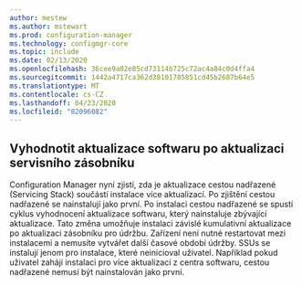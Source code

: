 ```yaml
---
author: mestew
ms.author: mstewart
ms.prod: configuration-manager
ms.technology: configmgr-core
ms.topic: include
ms.date: 02/13/2020
ms.openlocfilehash: 36cee9a02e85cd73114b725c72ac4a84c0d4ffa4
ms.sourcegitcommit: 1442a4717ca362d38101785851cd45b2687b64e5
ms.translationtype: MT
ms.contentlocale: cs-CZ
ms.lasthandoff: 04/23/2020
ms.locfileid: "82096082"
---
```

## <a name="evaluate-software-updates-after-a-servicing-stack-update"></a><a name="bkmk_ssu"></a>Vyhodnotit aktualizace softwaru po aktualizaci servisního zásobníku

<!--4639943-->
Configuration Manager nyní zjistí, zda je aktualizace cestou nadřazené (Servicing Stack) součástí instalace více aktualizací. Po zjištění cestou nadřazené se nainstalují jako první. Po instalaci cestou nadřazené se spustí cyklus vyhodnocení aktualizace softwaru, který nainstaluje zbývající aktualizace. Tato změna umožňuje instalaci závislé kumulativní aktualizace po aktualizaci zásobníku pro údržbu. Zařízení není nutné restartovat mezi instalacemi a nemusíte vytvářet další časové období údržby. SSUs se instalují jenom pro instalace, které neinicioval uživatel. Například pokud uživatel zahájí instalaci pro více aktualizací z centra softwaru, cestou nadřazené nemusí být nainstalován jako první.


